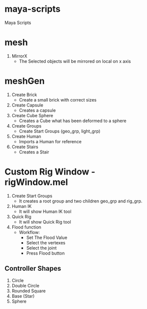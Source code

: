 # maya-scripts
Maya Scripts

# mesh

1. MirrorX
    * The Selected objects will be mirrored on local on x axis

# meshGen

1. Create Brick
    * Create a small brick with correct sizes
1. Create Capsule
    * Creates a capsule
1. Create Cube Sphere
    * Creates a Cube what has been deformed to a sphere
1. Create Groups
    * Create Start Groups (geo_grp, light_grp)
1. Create Human
    * Imports a Human for reference
1. Create Stairs
    * Creates a Stair

# Custom Rig Window - rigWindow.mel

1. Create Start Groups
    * It creates a root group and two children geo_grp and rig_grp.
1. Human IK
    * It will show Human IK tool
1. Quick Rig
    * It will show Quick Rig tool
1. Flood function
    * Workflow:
        * Set The Flood Value
        * Select the vertexes
        * Select the joint
        * Press Flood button

## Controller Shapes

1. Circle
1. Double Circle
1. Rounded Square
1. Base (Star)
1. Sphere
